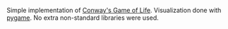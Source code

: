 Simple implementation of [Conway's Game of Life](https://en.wikipedia.org/wiki/Conway%27s_Game_of_Life). Visualization done with [pygame](200~https://www.pygame.org/news). No extra non-standard libraries were used.
